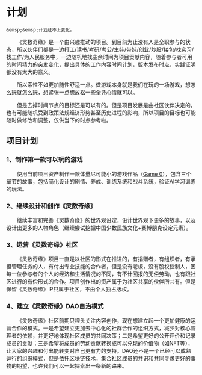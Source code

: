 # 计划

```{warning}
&emsp;&emsp;计划赶不上变化。
```

&emsp;&emsp;《灵数奇缘》是一个由兴趣推动的项目。到目前为止没有人是全职参与的状态，所以伙伴们都是一边打工/读书/考研/考公/生娃/带娃/创业/炒股/接包/找实习/找工作/为人民服务中，一边随机地找空余时间为项目贡献内容，随着参与者可用的时间精力的突发变化，提出具体的工作内容时间计划，版本发布时点，实践证明都没有太大的意义。

&emsp;&emsp;所以索性不如更加随性舒适一点。做游戏本身就是我们在玩的一场游戏，想怎么玩就怎么玩，想紧张一点想放松一些全凭心情就可以。

&emsp;&emsp;但是去掉时间节点的目标还是可以有的。但是项目发展是由社区伙伴决定的，也有可能随机受到政策法规经济形势甚至历史进程的影响，所以项目的目标也可能随时做修改和调整，仅供当下的时点参考啦。



## 项目计划

### 1、制作第一款可以玩的游戏

&emsp;&emsp;使用当前项目资产制作一款体量尽可能小的游戏作品（[Game 0](/gamedoc/gameplay/game0/index)），包含三个章节的故事，包括简化设计的剧情、养成、训练系统和战斗系统，验证AI学习训练的玩法。

### 2、继续设计和创作《灵数奇缘》

&emsp;&emsp;继续丰富和完善《灵数奇缘》的世界观设定，设计世界观下更多的故事，以及设计出更多的人物角色（继续尝试挖掘中国少数民族文化+赛博朋克设定元素）。

### 3、运营《灵数奇缘》社区

&emsp;&emsp;《灵数奇缘》项目一直是以社区的形式在推进的，有捐赠者，有组织者，有承担管理任务的人，有付出专业技能的合作者，但是没有老板，没有股权控制人，因每一位参与者的个人的经济和生活情况的不同，有不计回报的无偿劳动，也有跟社区进行的有偿形式的合作。项目创作出的资产属于为社区共享的伙伴所共有。但是保留《灵数奇缘》IP只属于社区，不由个人独占版权。

### 4、建立《灵数奇缘》DAO自治模式

&emsp;&emsp;《灵数奇缘》社区前期只埋头关注内容创作，现在想建立起一个更加健康的运营合作的模式。一是希望建立更加去中心化的社群合作的组织方式，减少对核心管理者的依赖，并更好地体现社区成员的共同决策；二是希望更好的公开评价和记录成员的贡献；三是希望将成员的劳动贡献转换成可以兑现的价值物（如NFT等），让大家的兴趣和付出能转变对自己更有力的支持。DAO还不是一个已经可以成熟运行的组织模式，但是依托区块链技术，集合社区成员的共识和共同寻求更好的事物的期望，也许我们可以一起探索出一条新的路来。